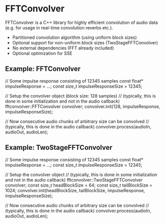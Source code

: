 FFTConvolver
============

FFTConvolver is a C++ library for highly efficient convolution of
audio data (e.g. for usage in real-time convolution reverbs etc.).

- Partitioned convolution algorithm (using uniform block sizes)
- Optional support for non-uniform block sizes (TwoStageFFTConvolver)
- No external dependencies (FFT already included)
- Optional optimization for SSE

## Example: FFTConvolver ##

  // Some impulse response consisting of 12345 samples
  const float* impulseResponse = ...;
  const size_t impulseResponseSize = 12345;

  // Setup the convolver object (block size: 128 samples)
  // (typically, this is done in some initialization and not in the audio callback)
  fftconvolver::FFTConvolver convolver;
  convolver.init(128, impulseResponse, impulseResponseSize);

  // Now consecutive audio chunks of arbitrary size can be convolved
  // (typically, this is done in the audio callback)
  convolver.process(audioIn, audioOut, audioLen);

## Example: TwoStageFFTConvolver ##

  // Some impulse response consisting of 12345 samples
  const float* impulseResponse = ...;
  const size_t impulseResponseSize = 12345;

  // Setup the convolver object
  // (typically, this is done in some initialization and not in the audio callback)
  fftconvolver::TwoStageFFTConvolver convolver;
  const size_t headBlockSize = 64;
  const size_t tailBlockSize = 1024;
  convolver.init(headBlockSize, tailBlockSize, impulseResponse, impulseResponseSize);

  // Now consecutive audio chunks of arbitrary size can be convolved
  // (typically, this is done in the audio callback)
  convolver.process(audioIn, audioOut, audioLen);
